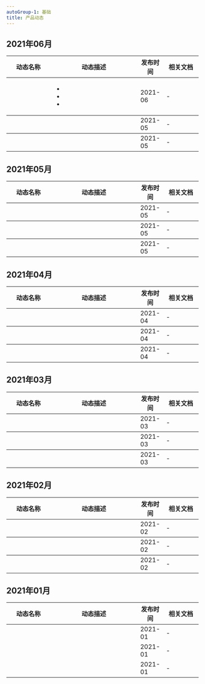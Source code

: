 ```yaml
---
autoGroup-1: 基础
title: 产品动态
---
```


## 2021年06月
<table>
<thead>
<tr>
<th width="25%">动态名称</th>
<th width="50%">动态描述</th>
<th width="5%">发布时间</th>
<th width="20%">相关文档</th>
</tr>
</thead>
<tbody><tr>
<td>  </td>
<td>  <ul>
<li>  </li>
<li>  </li>
<li>  </li>
</ul>
</td>
<td>2021-06</td>
<td>-</td>
</tr>
<tbody>
<tr>
<td></td>
<td></td>
<td>2021-05</td>
<td>-</td>
</tr>
</tbody><tbody>
<tr>
<td></td>
<td></td>
<td>2021-05</td>
<td>-</td>
</tr>
</tbody>
</tbody></table>

## 2021年05月
<table>
<thead>
<tr>
<th width="25%">动态名称</th>
<th width="50%">动态描述</th>
<th width="5%">发布时间</th>
<th width="20%">相关文档</th>
</tr>
</thead>
<tbody>
<tr>
<td></td>
<td></td>
<td>2021-05</td>
<td>-</td>
</tr>
</tbody>
<tbody>
<tr>
<td></td>
<td></td>
<td>2021-05</td>
<td>-</td>
</tr>
</tbody><tbody>
<tr>
<td></td>
<td></td>
<td>2021-05</td>
<td>-</td>
</tr>
</tbody></table>

## 2021年04月
<table>
<thead>
<tr>
<th width="25%">动态名称</th>
<th width="50%">动态描述</th>
<th width="5%">发布时间</th>
<th width="20%">相关文档</th>
</tr>
</thead>
<tbody><tr>
<td></td>
<td></td>
<td>2021-04</td>
<td>-</td>
</tr>
<tbody>
<tr>
<td></td>
<td></td>
<td>2021-04</td>
<td>-</td>
</tr>
</tbody><tbody>
<tr>
<td></td>
<td></td>
<td>2021-04</td>
<td>-</td>
</tr>
</tbody>
</tbody></table>

## 2021年03月
<table>
<thead>
<tr>
<th width="25%">动态名称</th>
<th width="50%">动态描述</th>
<th width="5%">发布时间</th>
<th width="20%">相关文档</th>
</tr>
</thead>
<tbody><tr>
<td></td>
<td></td>
<td>2021-03</td>
<td>-</td>
</tr>
<tbody>
<tr>
<td></td>
<td></td>
<td>2021-03</td>
<td>-</td>
</tr>
</tbody><tbody>
<tr>
<td></td>
<td></td>
<td>2021-03</td>
<td>-</td>
</tr>
</tbody>
</tbody></table>

## 2021年02月
<table>
<thead>
<tr>
<th width="25%">动态名称</th>
<th width="50%">动态描述</th>
<th width="5%">发布时间</th>
<th width="20%">相关文档</th>
</tr>
</thead>
<tbody><tr>
<td></td>
<td></td>
<td>2021-02</td>
<td>-</td>
</tr>
<tbody>
<tr>
<td></td>
<td></td>
<td>2021-02</td>
<td>-</td>
</tr>
</tbody><tbody>
<tr>
<td></td>
<td></td>
<td>2021-02</td>
<td>-</td>
</tr>
</tbody>
</tbody></table>

## 2021年01月
<table>
<thead>
<tr>
<th width="25%">动态名称</th>
<th width="50%">动态描述</th>
<th width="5%">发布时间</th>
<th width="20%">相关文档</th>
</tr>
</thead>
<tbody><tr>
<td></td>
<td></td>
<td>2021-01</td>
<td>-</td>
</tr>
<tr>
<td></td>
<td></td>
<td>2021-01</td>
<td>-</td>
</tr>
<tr>
<td></td>
<td></td>
<td>2021-01</td>
<td>-</td>
</tr>
</tbody></table>